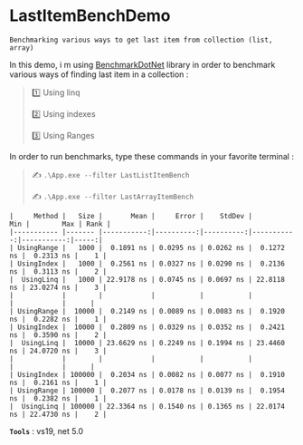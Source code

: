 # LastItemBenchDemo
```
Benchmarking various ways to get last item from collection (list, array)
```

In this demo, i m using [BenchmarkDotNet](https://github.com/dotnet/BenchmarkDotNet) library in order to benchmark various ways of finding last item in a collection :
>
> :one: Using linq
>
> :two: Using indexes
>
> :three: Using Ranges
>

In order to run benchmarks, type these commands in your favorite terminal :
>
> :writing_hand: `.\App.exe --filter LastListItemBench`
>
> :writing_hand: `.\App.exe --filter LastArrayItemBench`
>

```
|     Method |   Size |       Mean |     Error |    StdDev |        Min |        Max | Rank |
|----------- |------- |-----------:|----------:|----------:|-----------:|-----------:|-----:|
| UsingRange |   1000 |  0.1891 ns | 0.0295 ns | 0.0262 ns |  0.1272 ns |  0.2313 ns |    1 |
| UsingIndex |   1000 |  0.2561 ns | 0.0327 ns | 0.0290 ns |  0.2136 ns |  0.3113 ns |    2 |
|  UsingLinq |   1000 | 22.9178 ns | 0.0745 ns | 0.0697 ns | 22.8118 ns | 23.0274 ns |    3 |
|            |        |            |           |           |            |            |      |
| UsingRange |  10000 |  0.2149 ns | 0.0089 ns | 0.0083 ns |  0.1920 ns |  0.2282 ns |    1 |
| UsingIndex |  10000 |  0.2809 ns | 0.0329 ns | 0.0352 ns |  0.2421 ns |  0.3590 ns |    2 |
|  UsingLinq |  10000 | 23.6629 ns | 0.2249 ns | 0.1994 ns | 23.4460 ns | 24.0720 ns |    3 |
|            |        |            |           |           |            |            |      |
| UsingIndex | 100000 |  0.2034 ns | 0.0082 ns | 0.0077 ns |  0.1910 ns |  0.2161 ns |    1 |
| UsingRange | 100000 |  0.2077 ns | 0.0178 ns | 0.0139 ns |  0.1954 ns |  0.2382 ns |    1 |
|  UsingLinq | 100000 | 22.3364 ns | 0.1540 ns | 0.1365 ns | 22.0174 ns | 22.4730 ns |    2 |
```

**`Tools`** : vs19, net 5.0
